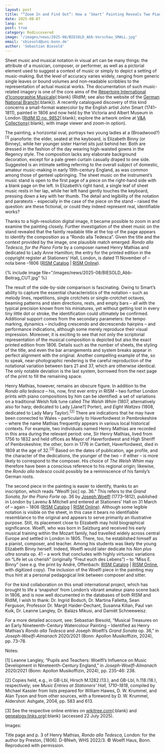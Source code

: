 ```yaml
---
layout: post
title: "“Zoom In and Find Out”: How a ‘Smart’ Painting Reveals Two Piano Works From London 1806"
date: 2025-08-07
lang: en
post: true
category: Rediscovered
image: "/images/news/2025-08/BIESOLD_Abb-Vorschau_SMALL.jpg"
email: 'sbiesold@uni-bonn.de'
author: 'Sebastian Biesold'
---
```


Sheet music and musical notation in visual art can be many things: the attribute of a musician, composer, or performer, as well as a pictorial element used to suggest a context of music or simply to depict a setting of music-making. But the level of accuracy varies widely, ranging from generic single leaves or bound volumes and non-readable scribbles to the representation of actual musical works. The documentation of such music-related imagery is one of the core aims of the [Répertoire International d’Iconographie Musicale](https://ridim.org){:blank} (RIdIM; see also the website of the [German National Branch](https://ridim.musiconn.de/en/home-page){:blank}). A recently catalogued discovery of this kind concerns a small-format watercolor by the English artist John Smart (1741–1811), painted in 1806 and now held by the Victoria and Albert Museum in London ([RIdIM ID no. 9852](https://db.ridim.org/display.php?ridim_id=9852){:blank}; explore the artwork online at [V&A Collections](https://collections.vam.ac.uk/item/O17795/miss-harriet-and-miss-elizabeth-portrait-miniature-smart-john){:blank}, with image viewer and zoom-in option).

The painting, a horizontal oval, portrays two young ladies at a (Broadwood?)<sup>[1]</sup> pianoforte: the elder, seated at the keyboard, is Elizabeth Binny (or Binney), while her younger sister Harriet sits just behind her. Both are dressed in the fashion of the day wearing high-waisted gowns in the Regency style. The composition lacks any elaborate background decoration, except for a pale green curtain casually draped to one side. Suggested is an intimate setting referring to the overall subject of domestic, amateur music-making in early 19th-century England, as was common among those of genteel upbringing. The sheet music on the instrument’s music stand is open to the first page of a piece on the right-hand side with a blank page on the left. In Elizabeth’s right hand, a single leaf of sheet music rests in her lap, while her left hand gently touches the keyboard, pressing down a key with her thumb. The detail and legibility of the notation and paratexts – especially in the case of the piece on the stand – raised the question: are these fictional, or could they indeed represent real, identifiable works?

Thanks to a high-resolution digital image, it became possible to zoom in and examine the painting closely. Further investigation of the sheet music on the stand revealed that the faintly readable title at the top of the page appears to identify the composition as a “Rondo alla Tedesca”. Given the title and the context provided by the image, one plausible match emerged: _Rondo alla Tedesca, for the Piano Forte_ by a composer named Henry Mathias and dedicated to Lady Anne Hamilton; the entry for the printed edition in the copyright register at Stationers’ Hall, London, is dated 11 November of – nota bene –1806 ([RISM Catalog](https://opac.rism.info/id/rismid/rism1001339136) \| [RISM Online](https://rism.online/sources/1001339136)).

{% include image file="/images/news/2025-08/BIESOLD_Abb-Beitrag_CUT.jpg" %}

The result of the side-by-side comparison is fascinating. Owing to Smart’s ability to capture the essential characteristics of the notation – such as melody lines, repetitions, single crotchets or single-crotchet octaves, beaming patterns and stem directions, rests, and empty bars – all with the typical precision known from his miniatures, yet without getting lost in every tiny little dot or stroke, the identification could ultimately be confirmed. Additional support comes from the secondary parameters: the tempo marking, dynamics – including crescendo and decrescendo hairpins – and performance indications, although some merely reproduce their visual impression. Moreover, it is exciting to see that not only the scriptorial representation of the musical composition is depicted but also the exact printed edition from 1806. Details such as the number of sheets, the styling of the title, and even the bar arrangements and system breaks appear in perfect alignment with the original. Another compelling example of the, so to speak, near-photographic rendering is the careful reproduction of the notational variation between bars 21 and 37, which are otherwise identical. The only notable deviation is the last system, borrowed from the next page of the print to fill the remaining space.

Henry Mathias, however, remains an obscure figure. In addition to the _Rondo alla tedesca_ – his, now, first ever entry in RISM – two further London prints with piano compositions by him can be identified: a set of variations on a traditional Welsh folk tune called _The Welsh Whim_ (1807, alternatively also for harp; dedicated to Lady [Jane?] Porter), and _Eight Waltzes_ (1808, dedicated to Lady Mary Taylor).<sup>[2]</sup> There are indications that he may have been connected to Wales – particularly to Haverfordwest in Pembrokeshire – where the name Mathias frequently appears in various local historical contexts. For example, two individuals named Henry Mathias are recorded in this area during the relevant period: one, Sir Henry Mathias, lived from 1756 to 1832 and held offices as Mayor of Haverfordwest and High Sheriff of Pembrokeshire; the other, born in 1776 in Cartlett, Haverfordwest, died in 1809 at the age of 32.<sup>[3]</sup> Based on the dates of publication, age profile, and the character of the dedications, the younger of the two – if either – is more likely to correspond to the composer. His choice of _The Welsh Whim_ may therefore have been a conscious reference to his regional origin; likewise, the _Rondo alla tedesca_ could possibly be a reminiscence of his family’s German roots.

The second piece in the painting is easier to identify, thanks to an inscription, which reads “Weolfl [sic] op. 36.” This refers to the _Grand Sonata, for the Piano Forte_ op. 36 by [Joseph Woelfl](https://rism.online/people/146298) (1773–1812), published in London by Lavenu & Mitchell and entered at Stationers’ Hall on 31 March of – again – 1806 ([RISM Catalog](https://opac.rism.info/id/rismid/rism991006959) \| [RISM Online](https://rism.online/sources/991006959)). Although some legible notation is visible on the sheet, in this case it bears no identifiable resemblance to the original and appears to serve primarily an illustrative purpose. Still, its placement close to Elizabeth may hold biographical significance. Woelfl, who was born in Salzburg and received his early musical training within the Mozart family, had travelled widely across central Europe and settled in London in 1805. There, too, he established himself as a pianist, composer, and teacher. Among his students was likely the young Elizabeth Binny herself. Indeed, Woelfl would later dedicate his _Non plus ultra_ sonata op. 41 – a work that concludes with highly virtuosic variations on “Life let us cherish” (originally “Freut euch des Lebens”) – to “Miss E. Binny” (see e.g. the print by André, Offenbach: [RISM Catalog](https://opac.rism.info/id/rismid/rism991006969) \| [RISM Online](https://rism.online/sources/991006969), with digitized copy). The inclusion of the Woelfl piece in the painting may thus hint at a personal pedagogical link between composer and sitter.

For the kind collaboration on this small international project, which has brought to life a ‘snapshot’ from London’s vibrant amateur piano scene back in 1806, and is now well documented in the databases of both RISM and RIdIM, I wish to thank: Dr. Ingrid Bodsch, Dr. Martina Falletta, Sean Ferguson, Professor Dr. Margit Haider-Dechant, Susanna Kilian, Paul van Kuik, Dr. Leanne Langley, Dr. Balázs Mikusi, and Damiët Schneeweisz.

For a more detailed account, see: Sebastian Biesold, “Musical Treasures on an Early Nineteenth-Century Watercolour Painting – Identified as Henry Mathias’s _Rondo alla Tedesca_ and Joseph Woelfl’s _Grand Sonata_ op. 36,” in _Joseph-Woelfl-Almanach_ 2020/2021 (Bonn: Apollon Musikoffizin, 2024), pp. 73–78.

Notes:

[1] Leanne Langley, “Pupils and Teachers: Woelfl’s Influence on Music Development in Nineteenth-Century England,” in _Joseph-Woelfl-Almanach_ 2020/2021 (Bonn: Apollon Musikoffizin, 2024), pp. 235–46: 238.

[2] Copies held, e.g., in GB-Lbl, Hirsch M.1282.(13.), and GB-Lbl, h.118.(18.), respectively; see _Music Entries at Stationers’ Hall, 1710–1818_, compiled by Michael Kassler from lists prepared for William Hawes, D. W. Krummel, and Alan Tyson and from other sources, with a foreword by D. W. Krummel, Aldershot: Ashgate, 2004, pp. 583 and 613.

[3] See the respective online entries on [wikitree.com](https://www.wikitree.com/wiki/Mathias-226){:blank} and [genealogy.links.org](https://genealogy.links.org/links-cgi/readged?/home/ben/camilla-genealogy/current+%210%3A148318+4-4-0-1-0#google_vignette){:blank} (accessed 22 July 2025).

Images:

Title page and p. 3 of Henry Mathias, _Rondo alla Tedesca_, London: for the author by Preston, [1806]. D-BNwh, WHS 2022/3. © Woelfl Haus, Bonn. Reproduced with permission.
